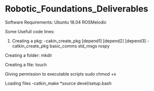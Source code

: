 # Robotic_Foundations_Deliverables
Software Requirements:
  Ubuntu 18.04
  ROSMelodic

Some Usefull code lines:
1. Creating a pkg:
  -cakin_create_pkg <name of the pkg> [depend1] [depend2] [depend3]
  -catkin_create_pkg basic_comms std_msgs rospy


Creating a folder:
mkdir <name of the folder>

Creating a file:
touch <name and extension of the file>

Giving permission to executable scripts
sudo chmod +x <name>

Loading files
-catkin_make
*source devel/setup.bash

  

